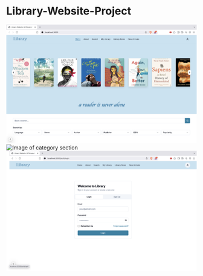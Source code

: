 # Library-Website-Project


![Image of hero section](public/Readme/heroSection.png)
![Image of category section](public/Readme/booksSection.png)
![Image of login page](public/Readme/login.png)
